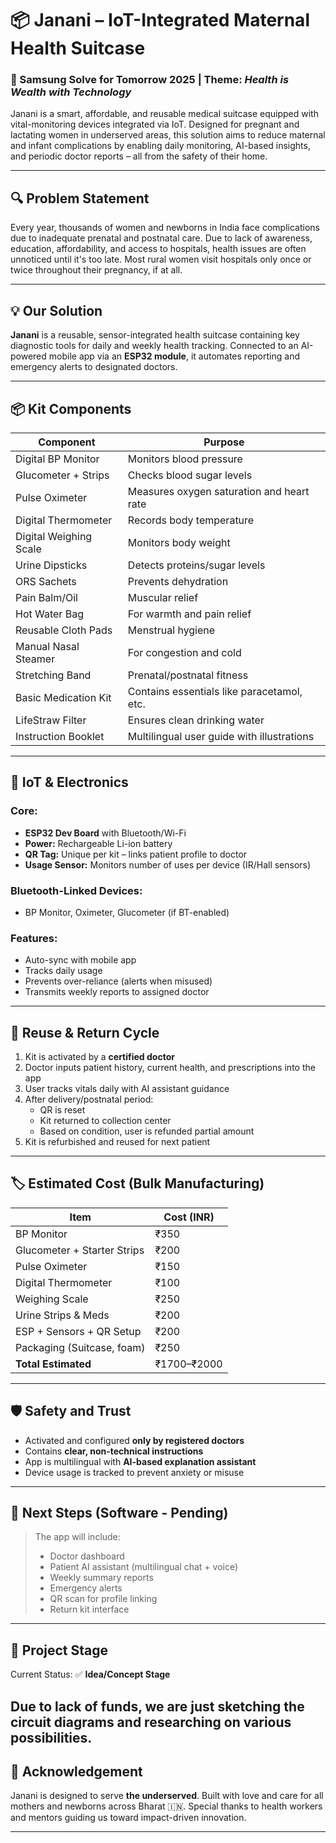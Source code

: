 # 📦 Janani – IoT-Integrated Maternal Health Suitcase

### 🎯 Samsung Solve for Tomorrow 2025 | Theme: *Health is Wealth with Technology*

Janani is a smart, affordable, and reusable medical suitcase equipped with vital-monitoring devices integrated via IoT. Designed for pregnant and lactating women in underserved areas, this solution aims to reduce maternal and infant complications by enabling daily monitoring, AI-based insights, and periodic doctor reports – all from the safety of their home.

---

## 🔍 Problem Statement

Every year, thousands of women and newborns in India face complications due to inadequate prenatal and postnatal care. Due to lack of awareness, education, affordability, and access to hospitals, health issues are often unnoticed until it's too late. Most rural women visit hospitals only once or twice throughout their pregnancy, if at all.

---

## 💡 Our Solution

**Janani** is a reusable, sensor-integrated health suitcase containing key diagnostic tools for daily and weekly health tracking. Connected to an AI-powered mobile app via an **ESP32 module**, it automates reporting and emergency alerts to designated doctors.

---

## 📦 Kit Components

| Component                 | Purpose                                         |
|--------------------------|-------------------------------------------------|
| Digital BP Monitor       | Monitors blood pressure                         |
| Glucometer + Strips      | Checks blood sugar levels                       |
| Pulse Oximeter           | Measures oxygen saturation and heart rate       |
| Digital Thermometer      | Records body temperature                        |
| Digital Weighing Scale   | Monitors body weight                            |
| Urine Dipsticks          | Detects proteins/sugar levels                   |
| ORS Sachets              | Prevents dehydration                            |
| Pain Balm/Oil            | Muscular relief                                 |
| Hot Water Bag            | For warmth and pain relief                      |
| Reusable Cloth Pads      | Menstrual hygiene                               |
| Manual Nasal Steamer     | For congestion and cold                         |
| Stretching Band          | Prenatal/postnatal fitness                      |
| Basic Medication Kit     | Contains essentials like paracetamol, etc.      |
| LifeStraw Filter         | Ensures clean drinking water                    |
| Instruction Booklet      | Multilingual user guide with illustrations      |

---

## 📡 IoT & Electronics

### Core:
- **ESP32 Dev Board** with Bluetooth/Wi-Fi
- **Power:** Rechargeable Li-ion battery
- **QR Tag:** Unique per kit – links patient profile to doctor
- **Usage Sensor:** Monitors number of uses per device (IR/Hall sensors)

### Bluetooth-Linked Devices:
- BP Monitor, Oximeter, Glucometer (if BT-enabled)

### Features:
- Auto-sync with mobile app
- Tracks daily usage
- Prevents over-reliance (alerts when misused)
- Transmits weekly reports to assigned doctor

---

## 🔁 Reuse & Return Cycle

1. Kit is activated by a **certified doctor**
2. Doctor inputs patient history, current health, and prescriptions into the app
3. User tracks vitals daily with AI assistant guidance
4. After delivery/postnatal period:
   - QR is reset
   - Kit returned to collection center
   - Based on condition, user is refunded partial amount
5. Kit is refurbished and reused for next patient

---

## 🏷️ Estimated Cost (Bulk Manufacturing)

| Item                        | Cost (INR) |
|-----------------------------|------------|
| BP Monitor                  | ₹350       |
| Glucometer + Starter Strips | ₹200       |
| Pulse Oximeter              | ₹150       |
| Digital Thermometer         | ₹100       |
| Weighing Scale              | ₹250       |
| Urine Strips & Meds         | ₹200       |
| ESP + Sensors + QR Setup    | ₹200       |
| Packaging (Suitcase, foam)  | ₹250       |
| **Total Estimated**         | ₹1700–₹2000|

---

## 🛡️ Safety and Trust

- Activated and configured **only by registered doctors**
- Contains **clear, non-technical instructions**
- App is multilingual with **AI-based explanation assistant**
- Device usage is tracked to prevent anxiety or misuse

---

## 📲 Next Steps (Software - Pending)

> The app will include:
> - Doctor dashboard
> - Patient AI assistant (multilingual chat + voice)
> - Weekly summary reports
> - Emergency alerts
> - QR scan for profile linking
> - Return kit interface

---

## 🧪 Project Stage

Current Status: ✅ **Idea/Concept Stage**

Due to lack of funds, we are just sketching the circuit diagrams and researching on various possibilities.
---

## 🤝 Acknowledgement

Janani is designed to serve **the underserved**. Built with love and care for all mothers and newborns across Bharat 🇮🇳. Special thanks to health workers and mentors guiding us toward impact-driven innovation.

---

